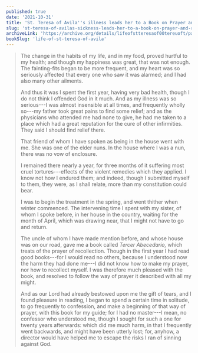 ```yaml
---
published: true
date: '2021-10-31'
title: 'St. Teresa of Avila''s illness leads her to a Book on Prayer and Recollection'
slug: 'st-teresa-of-avilas-sickness-leads-her-to-a-book-on-prayer-and-recollection'
archiveLink: 'https://archive.org/details/lifeofstteresaof00tereuoft/page/19?view=theater'
bookSlug: 'life-of-st-teresa-of-avila'
---
```


> The change in the habits of my life, and in my food, proved hurtful to my health; and though my happiness was great, that was not enough. The fainting-fits began to be more frequent, and my heart was so seriously affected that every one who saw it was alarmed; and I had also many other ailments.
>
> And thus it was I spent the first year, having very bad health, though I do not think I offended God in it much. And as my illness was so serious---I was almost insensible at all times, and frequently wholly so---my father took great pains to find some relief; and as the physicians who attended me had none to give, he had me taken to a place which had a great reputation for the cure of other infirmities. They said I should find relief there.
>
> That friend of whom I have spoken as being in the house went with me. She was one of the elder nuns. In the house where I was a nun, there was no vow of enclosure.
>
> I remained there nearly a year, for three months of it suffering most cruel tortures---effects of the violent remedies which they applied. I know not how I endured them; and indeed, though I submitted myself to them, they were, as I shall relate, more than my constitution could bear.
>
> I was to begin the treatment in the spring, and went thither when winter commenced. The intervening time I spent with my sister, of whom I spoke before, in her house in the country, waiting for the month of April, which was drawing near, that I might not have to go and return.
>
> The uncle of whom I have made mention before, and whose house was on our road, gave me a book called *Tercer Abecedario,* which treats of the prayer of recollection. Though in the first year I had read good books---for I would read no others, because I understood now the harm they had done me---I did not know how to make my prayer, nor how to recollect myself. I was therefore much pleased with the book, and resolved to follow the way of prayer it described with all my might.
>
> And as our Lord had already bestowed upon me the gift of tears, and I found pleasure in reading, I began to spend a certain time in solitude, to go frequently to confession, and make a beginning of that way of prayer, with this book for my guide; for I had no master---I mean, no confessor who understood me, though I sought for such a one for twenty years afterwards: which did me much harm, in that I frequently went backwards, and might have been utterly lost; for, anyhow, a director would have helped me to escape the risks I ran of sinning against God.